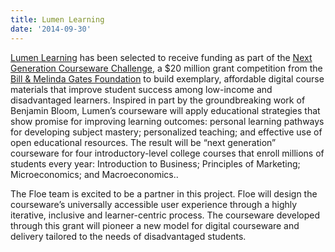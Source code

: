 ```yaml
---
title: Lumen Learning
date: '2014-09-30'
---
```

[Lumen Learning](http://lumenlearning.com/) has been selected to receive funding as part of the
[Next Generation Courseware Challenge](https://www.gatesfoundation.org/Media-Center/Press-Releases/2014/09/Gates-Foundation-Announces-Finalists-for-$20-Million-in-Digital-Courseware-Investments),
a $20 million grant competition from the [Bill & Melinda Gates Foundation](http://www.gatesfoundation.org/)
to build exemplary, affordable digital course materials that improve student success among low-income
and disadvantaged learners. Inspired in part by the groundbreaking work of Benjamin Bloom, Lumen’s
courseware will apply educational strategies that show promise for improving learning outcomes: personal
learning pathways for developing subject mastery; personalized teaching; and effective use of open
educational resources. The result will be “next generation” courseware for four introductory-level
college courses that enroll millions of students every year: Introduction to Business; Principles of
Marketing; Microeconomics; and Macroeconomics..

The Floe team is excited to be a partner in this project. Floe will design the courseware’s universally
accessible user experience through a highly iterative, inclusive and learner-centric process.
The courseware developed through this grant will pioneer a new model for digital courseware and
delivery tailored to the needs of disadvantaged students.

